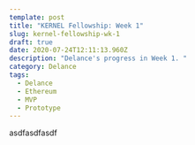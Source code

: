 ```yaml
---
template: post
title: "KERNEL Fellowship: Week 1"
slug: kernel-fellowship-wk-1
draft: true
date: 2020-07-24T12:11:13.960Z
description: "Delance's progress in Week 1. "
category: Delance
tags:
  - Delance
  - Ethereum
  - MVP
  - Prototype
---
```

asdfasdfasdf